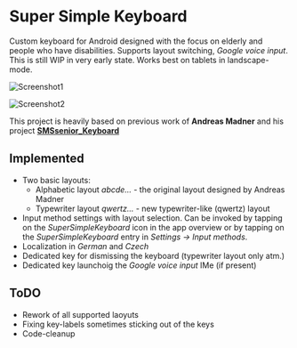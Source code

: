 # Super Simple Keyboard
Custom keyboard for Android designed with the focus on elderly and people who have disabilities. Supports layout switching, _Google voice input_.
This is still WIP in very early state. Works best on tablets in landscape-mode.

![Screenshot1](Screenshot1.png)

![Screenshot2](Screenshot2.png)

This project is heavily based on previous work of __Andreas Madner__ and his project [__SMSsenior_Keyboard__][1]
## Implemented
+ Two basic layouts:
  + Alphabetic layout _abcde..._ - the original layout designed by Andreas Madner
  + Typewriter layout _qwertz..._ - new typewriter-like (qwertz) layout
+ Input method settings with layout selection. Can be invoked by tapping on the _SuperSimpleKeyboard_ icon in the app overview or by tapping on the _SuperSimpleKeyboard_ entry in _Settings -> Input methods_.
+ Localization in _German_ and _Czech_
+ Dedicated key for dismissing the keyboard (typewriter layout only atm.)
+ Dedicated key launchoig the _Google voice input_ IMe (if present)

## ToDO
+ Rework of all supported laoyuts
+ Fixing key-labels sometimes sticking out of the keys
+ Code-cleanup

[1]: https://github.com/AndreasMadner/SMSsenior_Keyboard